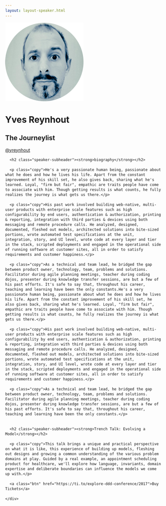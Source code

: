 ```yaml
---
layout: layout-speaker.html
---
```


<div class="container section featured-speaker">
  <div class="row">
    <div class="col-xs-12 col-sm-2 img-container">
      <img class="speaker-page-img" src="../img/speakers/Yves-Reynhout-ON.png" />
      </div>
    <div class="col-xs-12 col-sm-10 copy-container">
      <h1 class="speaker-header">Yves Reynhout</h1>
      <h2 class="speaker-subtitle">The Journeylist</h2>
      <p class="copy"><a class="speaker-handle" href="https://twitter.com/@yreynhout" target="_blank">@yreynhout</a></p>

      <h2 class="speaker-subheader"><strong>biography</strong></h2>

      <p class="copy">He's a very passionate human being, passionate about what he does and how he lives his life. Apart from the constant improvement of his skill set, he also gives back, sharing what he's learned. Loyal, "firm but fair", empathic are traits people have come to associate with him. Though getting results is what counts, he fully realizes the journey is what gets us there.</p>

      <p class="copy">His past work involved building web-native, multi-user products with enterprise scale features such as high configurability by end users, authentication & authorization, printing & reporting, integration with third parties & devices using both messaging and remote procedure calls. He analyzed, designed, documented, fleshed out models, architected solutions into bite-sized portions, wrote automated test specifications at the unit, integration, story, and UI level, wrote code at every layer and tier in the stack, scripted deployments and engaged in the operational side of running software at customer sites, all in order to satisfy requirements and customer happiness.</p>

      <p class="copy">As a technical and team lead, he bridged the gap between product owner, technology, team, problems and solutions. Facilitator during agile planning meetings, teacher during coding dojos, presenter during knowledge transfer sessions, are but a few of his past efforts. It's safe to say that, throughout his career, teaching and learning have been the only constants.He's a very passionate human being, passionate about what he does and how he lives his life. Apart from the constant improvement of his skill set, he also gives back, sharing what he's learned. Loyal, "firm but fair", empathic are traits people have come to associate with him. Though getting results is what counts, he fully realizes the journey is what gets us there.</p>

      <p class="copy">His past work involved building web-native, multi-user products with enterprise scale features such as high configurability by end users, authentication & authorization, printing & reporting, integration with third parties & devices using both messaging and remote procedure calls. He analyzed, designed, documented, fleshed out models, architected solutions into bite-sized portions, wrote automated test specifications at the unit, integration, story, and UI level, wrote code at every layer and tier in the stack, scripted deployments and engaged in the operational side of running software at customer sites, all in order to satisfy requirements and customer happiness.</p>

      <p class="copy">As a technical and team lead, he bridged the gap between product owner, technology, team, problems and solutions. Facilitator during agile planning meetings, teacher during coding dojos, presenter during knowledge transfer sessions, are but a few of his past efforts. It's safe to say that, throughout his career, teaching and learning have been the only constants.</p>


      <h2 class="speaker-subheader"><strong>Trench Talk: Evolving a Model</strong></h2>

      <p class="copy">This talk brings a unique and practical perspective on what it is like, this experience of building up models, fleshing out designs and growing a common understanding of the various problem domains at play. Guided by a real example, an appointment scheduling product for healthcare, we'll explore how language, invariants, domain expertise and deliberate boundaries can influence the models we come up with.</p>

      <a class="btn" href="https://ti.to/explore-ddd-conference/2017">Buy Tickets</a>

    </div>
</div>
</div>
